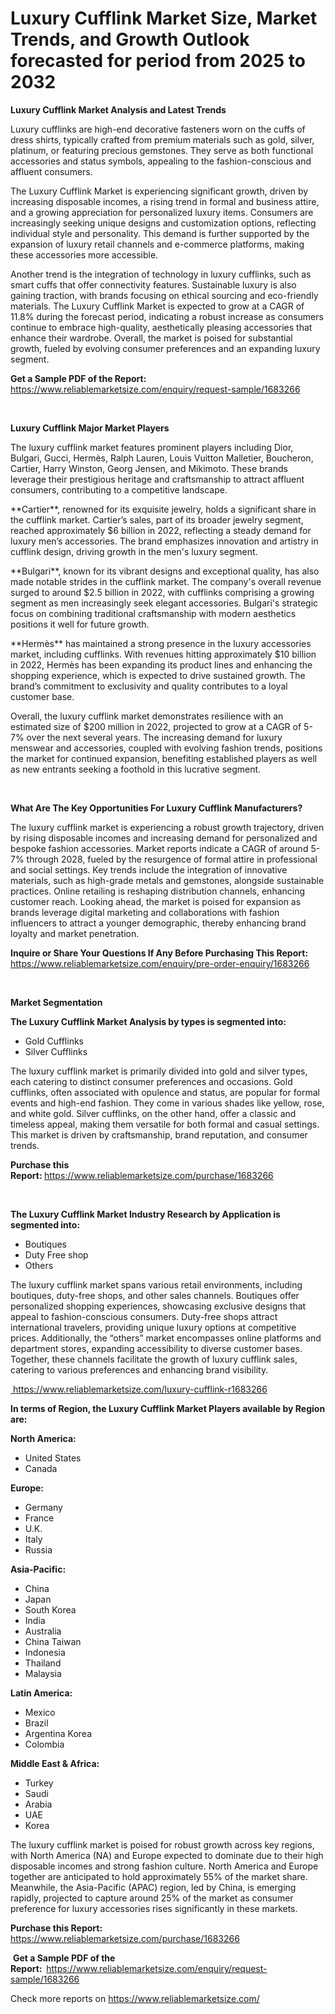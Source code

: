 <p><h1>Luxury Cufflink Market Size, Market Trends, and Growth Outlook forecasted for period from 2025 to 2032</h1></p><p><strong>Luxury Cufflink Market Analysis and Latest Trends</strong></p>
<p><p>Luxury cufflinks are high-end decorative fasteners worn on the cuffs of dress shirts, typically crafted from premium materials such as gold, silver, platinum, or featuring precious gemstones. They serve as both functional accessories and status symbols, appealing to the fashion-conscious and affluent consumers.</p><p>The Luxury Cufflink Market is experiencing significant growth, driven by increasing disposable incomes, a rising trend in formal and business attire, and a growing appreciation for personalized luxury items. Consumers are increasingly seeking unique designs and customization options, reflecting individual style and personality. This demand is further supported by the expansion of luxury retail channels and e-commerce platforms, making these accessories more accessible.</p><p>Another trend is the integration of technology in luxury cufflinks, such as smart cuffs that offer connectivity features. Sustainable luxury is also gaining traction, with brands focusing on ethical sourcing and eco-friendly materials. The Luxury Cufflink Market is expected to grow at a CAGR of 11.8% during the forecast period, indicating a robust increase as consumers continue to embrace high-quality, aesthetically pleasing accessories that enhance their wardrobe. Overall, the market is poised for substantial growth, fueled by evolving consumer preferences and an expanding luxury segment.</p></p>
<p><strong>Get a Sample PDF of the Report:&nbsp;</strong> <a href="https://www.reliablemarketsize.com/enquiry/request-sample/1683266?utm_campaign=2005&utm_medium=2&utm_source=Github&utm_content=ia&utm_term=09022025&utm_id=luxury-cufflink">https://www.reliablemarketsize.com/enquiry/request-sample/1683266</a></p>
<p>&nbsp;</p>
<p><strong>Luxury Cufflink Major Market Players</strong></p>
<p><p>The luxury cufflink market features prominent players including Dior, Bulgari, Gucci, Hermès, Ralph Lauren, Louis Vuitton Malletier, Boucheron, Cartier, Harry Winston, Georg Jensen, and Mikimoto. These brands leverage their prestigious heritage and craftsmanship to attract affluent consumers, contributing to a competitive landscape.</p><p>**Cartier**, renowned for its exquisite jewelry, holds a significant share in the cufflink market. Cartier’s sales, part of its broader jewelry segment, reached approximately $6 billion in 2022, reflecting a steady demand for luxury men’s accessories. The brand emphasizes innovation and artistry in cufflink design, driving growth in the men's luxury segment.</p><p>**Bulgari**, known for its vibrant designs and exceptional quality, has also made notable strides in the cufflink market. The company's overall revenue surged to around $2.5 billion in 2022, with cufflinks comprising a growing segment as men increasingly seek elegant accessories. Bulgari's strategic focus on combining traditional craftsmanship with modern aesthetics positions it well for future growth.</p><p>**Hermès** has maintained a strong presence in the luxury accessories market, including cufflinks. With revenues hitting approximately $10 billion in 2022, Hermès has been expanding its product lines and enhancing the shopping experience, which is expected to drive sustained growth. The brand’s commitment to exclusivity and quality contributes to a loyal customer base.</p><p>Overall, the luxury cufflink market demonstrates resilience with an estimated size of $200 million in 2022, projected to grow at a CAGR of 5-7% over the next several years. The increasing demand for luxury menswear and accessories, coupled with evolving fashion trends, positions the market for continued expansion, benefiting established players as well as new entrants seeking a foothold in this lucrative segment.</p></p>
<p>&nbsp;</p>
<p><strong>What Are The Key Opportunities For Luxury Cufflink Manufacturers?</strong></p>
<p><p>The luxury cufflink market is experiencing a robust growth trajectory, driven by rising disposable incomes and increasing demand for personalized and bespoke fashion accessories. Market reports indicate a CAGR of around 5-7% through 2028, fueled by the resurgence of formal attire in professional and social settings. Key trends include the integration of innovative materials, such as high-grade metals and gemstones, alongside sustainable practices. Online retailing is reshaping distribution channels, enhancing customer reach. Looking ahead, the market is poised for expansion as brands leverage digital marketing and collaborations with fashion influencers to attract a younger demographic, thereby enhancing brand loyalty and market penetration.</p></p>
<p><strong>Inquire or Share Your Questions If Any Before Purchasing This Report:</strong> <a href="https://www.reliablemarketsize.com/enquiry/pre-order-enquiry/1683266?utm_campaign=2005&utm_medium=2&utm_source=Github&utm_content=ia&utm_term=09022025&utm_id=luxury-cufflink">https://www.reliablemarketsize.com/enquiry/pre-order-enquiry/1683266</a></p>
<p>&nbsp;</p>
<p><strong>Market Segmentation</strong></p>
<p><strong>The Luxury Cufflink Market Analysis by types is segmented into:</strong></p>
<p><ul><li>Gold Cufflinks</li><li>Silver Cufflinks</li></ul></p>
<p><p>The luxury cufflink market is primarily divided into gold and silver types, each catering to distinct consumer preferences and occasions. Gold cufflinks, often associated with opulence and status, are popular for formal events and high-end fashion. They come in various shades like yellow, rose, and white gold. Silver cufflinks, on the other hand, offer a classic and timeless appeal, making them versatile for both formal and casual settings. This market is driven by craftsmanship, brand reputation, and consumer trends.</p></p>
<p><strong>Purchase this Report:&nbsp;</strong><a href="https://www.reliablemarketsize.com/purchase/1683266?utm_campaign=2005&utm_medium=2&utm_source=Github&utm_content=ia&utm_term=09022025&utm_id=luxury-cufflink">https://www.reliablemarketsize.com/purchase/1683266</a></p>
<p>&nbsp;</p>
<p><strong>The Luxury Cufflink Market Industry Research by Application is segmented into:</strong></p>
<p><ul><li>Boutiques</li><li>Duty Free shop</li><li>Others</li></ul></p>
<p><p>The luxury cufflink market spans various retail environments, including boutiques, duty-free shops, and other sales channels. Boutiques offer personalized shopping experiences, showcasing exclusive designs that appeal to fashion-conscious consumers. Duty-free shops attract international travelers, providing unique luxury options at competitive prices. Additionally, the “others” market encompasses online platforms and department stores, expanding accessibility to diverse customer bases. Together, these channels facilitate the growth of luxury cufflink sales, catering to various preferences and enhancing brand visibility.</p></p>
<p><a href="https://www.reliablemarketsize.com/luxury-cufflink-r1683266?utm_campaign=2005&utm_medium=2&utm_source=Github&utm_content=ia&utm_term=09022025&utm_id=luxury-cufflink">&nbsp;https://www.reliablemarketsize.com/luxury-cufflink-r1683266</a></p>
<p><strong>In terms of Region, the Luxury Cufflink Market Players available by Region are:</strong></p>
<p>
    <p> <strong> North America: </strong>
        <ul>
            <li>United States</li>
            <li>Canada</li>
        </ul>
        </p> 
    <p> <strong> Europe: </strong>
        <ul>
            <li>Germany</li>
            <li>France</li>
            <li>U.K.</li>
            <li>Italy</li>
            <li>Russia</li>
        </ul>
        </p> 
    <p> <strong> Asia-Pacific: </strong>
        <ul>
            <li>China</li>
            <li>Japan</li>
            <li>South Korea</li>
            <li>India</li>
            <li>Australia</li>
            <li>China Taiwan</li>
            <li>Indonesia</li>
            <li>Thailand</li>
            <li>Malaysia</li>
        </ul>
        </p> 
    <p> <strong> Latin America: </strong>
        <ul>
            <li>Mexico</li>
            <li>Brazil</li>
            <li>Argentina Korea</li>
            <li>Colombia</li>
        </ul>
        </p> 
    <p> <strong> Middle East & Africa: </strong>
        <ul>
            <li>Turkey</li>
            <li>Saudi</li>
            <li>Arabia</li>
            <li>UAE</li>
            <li>Korea</li>
        </ul>
    </p>
    </p>
<p><p>The luxury cufflink market is poised for robust growth across key regions, with North America (NA) and Europe expected to dominate due to their high disposable incomes and strong fashion culture. North America and Europe together are anticipated to hold approximately 55% of the market share. Meanwhile, the Asia-Pacific (APAC) region, led by China, is emerging rapidly, projected to capture around 25% of the market as consumer preference for luxury accessories rises significantly in these markets.</p></p>
<p><strong>Purchase this Report: </strong><a href="https://www.reliablemarketsize.com/purchase/1683266?utm_campaign=2005&utm_medium=2&utm_source=Github&utm_content=ia&utm_term=09022025&utm_id=luxury-cufflink">https://www.reliablemarketsize.com/purchase/1683266</a></p>
<p>&nbsp;<strong>Get a Sample PDF of the Report:&nbsp;&nbsp;</strong><a href="https://www.reliablemarketsize.com/enquiry/request-sample/1683266?utm_campaign=2005&utm_medium=2&utm_source=Github&utm_content=ia&utm_term=09022025&utm_id=luxury-cufflink">https://www.reliablemarketsize.com/enquiry/request-sample/1683266</a></p>
<p><strong></strong></p>
<p>Check more reports on <a href="https://www.reliablemarketsize.com/?utm_campaign=2005&utm_medium=2&utm_source=Github&utm_content=ia&utm_term=09022025&utm_id=luxury-cufflink">https://www.reliablemarketsize.com/</a></p>